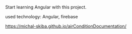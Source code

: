 Start learning Angular with this project.

used technology: Angular, firebase

https://michal-skiba.github.io/airConditionDocumentation/
